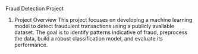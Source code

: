 Fraud Detection Project
1. Project Overview
This project focuses on developing a machine learning model to detect fraudulent transactions using a publicly available dataset. The goal is to identify patterns indicative of fraud, preprocess the data, build a robust classification model, and evaluate its performance.